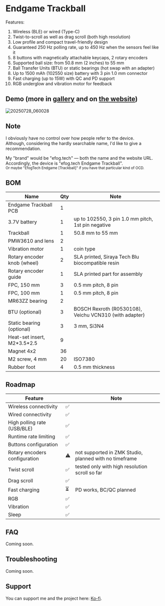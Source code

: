 # Endgame Trackball

Features:
1. Wireless (BLE) or wired (Type-C)
2. Twist-to-scroll as well as drag scroll (both high resolution)
3. Low profile and compact travel-friendly design
4. Guaranteed 250 Hz polling rate, up to 450 Hz when the sensors feel like it 
5. 8 buttons with magnetically attachable keycaps, 2 rotary encoders
6. Supported ball size: from 50.8 mm (2 inches) to 55 mm
7. Ball Transfer Units (BTU) or static bearings (hot swap with an adapter)
8. Up to 1500 mAh (102550 size) battery with 3 pin 1.0 mm connector
9. Fast charging (up to 15W) with QC and PD support
10. RGB underglow and vibration motor for feedback 

## Demo (more in [gallery](./GALLERY.md) and on [the website](https://efog.tech/docs/colors))

![20250728_060028](https://github.com/user-attachments/assets/f433f68a-cfca-4bec-8bcd-85bc274544f8)

## Note

I obviously have no control over how people refer to the device.  
Although, considering the hardly searchable name, I'd like to give a recommendation.  

My "brand" would be "efog.tech" — both the name and the website URL.  
Accordingly, the device is "efog.tech Endgame Trackball".  
<sub>Or maybe "EfogTech Endgame \[Trackball\]" if you have that particular kind of OCD.</sub> 

## BOM

| Name                             | Qty | Note                                                                 |
|----------------------------------|-----|----------------------------------------------------------------------|
| Endgame Trackball PCB            | 1   |                                                                      |
| 3.7V battery                     | 1   | up to 102550, 3 pin 1.0 mm pitch, 1st pin negative                   |
| Trackball                        | 1   | 50.8 mm to 55 mm                                                     |
| PMW3610 and lens                 | 2   |                                                                      |
| Vibration motor                  | 1   | coin type                                                            |
| Rotary encoder knob (wheel)      | 2   | SLA printed, Siraya Tech Blu biocompatible resin                     |
| Rotary encoder guide             | 1   | SLA printed part for assembly                                        |
| FPC, 150 mm                      | 3   | 0.5 mm pitch, 8 pin                                                  |
| FPC, 100 mm                      | 1   | 0.5 mm pitch, 8 pin                                                  |
| MR63ZZ bearing                   | 2   |                                                                      |
| BTU (optional)                   | 3   | BOSCH Rexroth (R0530108), Veichu VCN310 (with adapter)               |
| Static bearing (optional)        | 3   | 3 mm, Si3N4                                                          |
| Heat-set insert, M2\*3.5*2.5     | 9   |                                                                      |
| Magnet 4x2                       | 36  |                                                                      |
| M2 screw, 4 mm                   | 20  | ISO7380                                                              |
| Rubber foot                      | 4   | 0.5 mm thickness                                                     |

## Roadmap

| Feature                       |       | Note |
|-------------------------------|-------|------|
| Wireless connectivity         | ✅    |      |
| Wired connectivity            | ✅    |      |
| High polling rate (USB/BLE)   | ✅    |      |
| Runtime rate limiting         | ✅    |      |
| Buttons configuration         | ✅    |      |
| Rotary encoders configuration | ⚠️    | not supported in ZMK Studio, planned with no timeframe |
| Twist scroll                  | ✅    | tested only with high resolution scroll so far |
| Drag scroll                   | ✅    |      |
| Fast charging                 | ⏳    | PD works, BC/QC planned |
| RGB                           | ✅    |      |
| Vibration                     | ✅    |      |
| Sleep                         | ✅    |      |

## FAQ

Coming soon.

## Troubleshooting

Coming soon.

## Support

You can support me and the project here: [Ko-fi](https://ko-fi.com/efogdev).

